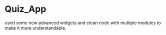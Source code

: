 # Quiz_App
used some new advanced widgets and clean code with multiple modules to make it more understandable.

